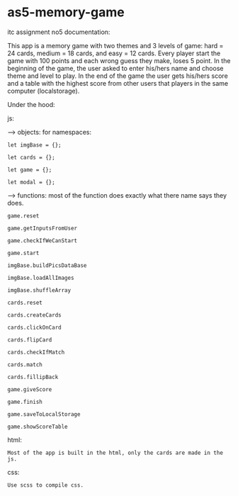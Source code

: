 # as5-memory-game
itc assignment no5 documentation:

This app is a memory game with two themes and 3 levels of game: hard = 24 cards, medium = 18 cards, and easy = 12 cards.
Every player start the game with 100 points and each wrong guess they make, loses 5 point.
In the beginning of the game, the user asked to enter his/hers name and choose theme and level to play.
In the end of the game the user gets his/hers score and a table with the highest score from other users that players in the same computer (localstorage).

Under the hood:

js:

--> objects: for namespaces:

    let imgBase = {};

    let cards = {};

    let game = {};

    let modal = {};

--> functions: most of the function does exactly what there name says they does.

    game.reset

    game.getInputsFromUser

    game.checkIfWeCanStart

    game.start

    imgBase.buildPicsDataBase

    imgBase.loadAllImages

    imgBase.shuffleArray

    cards.reset

    cards.createCards

    cards.clickOnCard

    cards.flipCard

    cards.checkIfMatch

    cards.match

    cards.fillipBack

    game.giveScore

    game.finish

    game.saveToLocalStorage

    game.showScoreTable


html: 

    Most of the app is built in the html, only the cards are made in the js.

css:

    Use scss to compile css.
